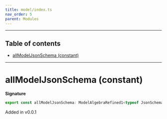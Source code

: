```yaml
---
title: model/index.ts
nav_order: 5
parent: Modules
---
```


---

<h2 class="text-delta">Table of contents</h2>

- [allModelJsonSchema (constant)](#allmodeljsonschema-constant)

---

# allModelJsonSchema (constant)

**Signature**

```ts
export const allModelJsonSchema: ModelAlgebraRefined1<typeof JsonSchemaURI> & ModelAlgebraNewtype1<typeof JsonSchemaURI> & ModelAlgebraUnknown1<typeof JsonSchemaURI> & ModelAlgebraPrimitive1<typeof JsonSchemaURI> & ModelAlgebraIntersection1<typeof JsonSchemaURI> & ModelAlgebraObject1<typeof JsonSchemaURI> & ModelAlgebraTaggedUnions1<typeof JsonSchemaURI> & ModelAlgebraRecursive1<typeof JsonSchemaURI> & ModelAlgebraStrMap1<typeof JsonSchemaURI> & ModelAlgebraSet1<typeof JsonSchemaURI> & ModelAlgebraUnions1<typeof JsonSchemaURI> = ...
```

Added in v0.0.1
